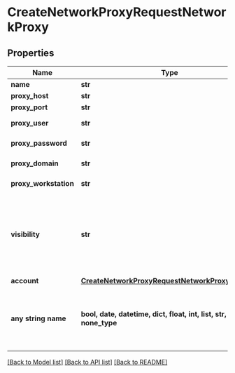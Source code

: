 # CreateNetworkProxyRequestNetworkProxy


## Properties
Name | Type | Description | Notes
------------ | ------------- | ------------- | -------------
**name** | **str** | Name | [optional] 
**proxy_host** | **str** | Proxy Host | [optional] 
**proxy_port** | **str** | Proxy Port | [optional] 
**proxy_user** | **str** | Proxy Username | [optional] 
**proxy_password** | **str** | Proxy Password | [optional] 
**proxy_domain** | **str** | Proxy Domain | [optional] 
**proxy_workstation** | **str** | Proxy Workstation | [optional] 
**visibility** | **str** | Visibility | [optional]  if omitted the server will use the default value of "private"
**account** | [**CreateNetworkProxyRequestNetworkProxyAccount**](CreateNetworkProxyRequestNetworkProxyAccount.md) |  | [optional] 
**any string name** | **bool, date, datetime, dict, float, int, list, str, none_type** | any string name can be used but the value must be the correct type | [optional]

[[Back to Model list]](../README.md#documentation-for-models) [[Back to API list]](../README.md#documentation-for-api-endpoints) [[Back to README]](../README.md)


